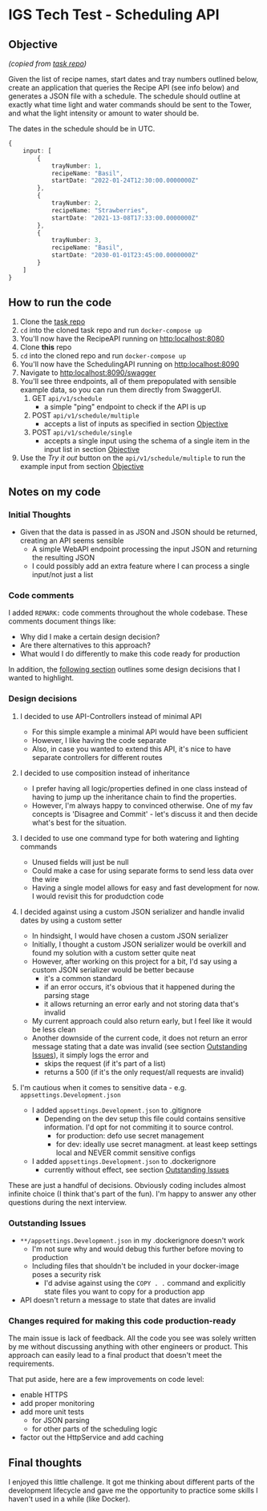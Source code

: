 # IGS Tech Test - Scheduling API


## Objective

_(copied from [task repo](https://github.com/intelligent-growth-solutions/tech-test-software-engineer))_

Given the list of recipe names, start dates and tray numbers outlined below, create an application that queries the
Recipe API (see info below) and generates a JSON file with a schedule. The schedule should outline at exactly what time
light and water commands should be sent to the Tower, and what the light intensity or amount to water should be.

The dates in the schedule should be in UTC.

```typescript
{
    input: [
        {
            trayNumber: 1,
            recipeName: "Basil",
            startDate: "2022-01-24T12:30:00.0000000Z"
        },
        {
            trayNumber: 2,
            recipeName: "Strawberries",
            startDate: "2021-13-08T17:33:00.0000000Z"
        },
        {
            trayNumber: 3,
            recipeName: "Basil",
            startDate: "2030-01-01T23:45:00.0000000Z"
        }
    ]
}
```

## How to run the code

1. Clone the [task repo](https://github.com/intelligent-growth-solutions/tech-test-software-engineer)
2. `cd` into the cloned task repo and run `docker-compose up`
3. You'll now have the RecipeAPI running on [http:localhost:8080](http:localhost:8080)
4. Clone **this** repo
5. `cd` into the cloned repo and run `docker-compose up`
6. You'll now have the SchedulingAPI running on [http:localhost:8090](http:localhost:8090)
7. Navigate to [http:localhost:8090/swagger](http:localhost:8090/swagger)
8. You'll see three endpoints, all of them prepopulated with sensible example data, so you can run them directly from SwaggerUI.
    1. GET `api/v1/schedule`
        * a simple "ping" endpoint to check if the API is up
    2. POST `api/v1/schedule/multiple`
        * accepts a list of inputs as specified in section [Objective](#objective)
    3. POST `api/v1/schedule/single`
        * accepts a single input using the schema of a single item in the input list in section [Objective](#objective)
9. Use the _Try it out_ button on the `api/v1/schedule/multiple` to run the example input from
   section [Objective](#objective)

## Notes on my code 

### Initial Thoughts

* Given that the data is passed in as JSON and JSON should be returned, creating an API seems sensible
    * A simple WebAPI endpoint processing the input JSON and returning the resulting JSON
    * I could possibly add an extra feature where I can process a single input/not just a list


### Code comments 
I added `REMARK:` code comments throughout the whole codebase. 
These comments document things like: 
* Why did I make a certain design decision?
* Are there alternatives to this approach?
* What would I do differently to make this code ready for production

In addition, the [following section](#design-decisions) outlines some design decisions that I wanted to highlight. 

### Design decisions
1. I decided to use API-Controllers instead of minimal API
    * For this simple example a minimal API would have been sufficient
    * However, I like having the code separate
    * Also, in case you wanted to extend this API, it's nice to have separate controllers for different routes


2. I decided to use composition instead of inheritance
    * I prefer having all logic/properties defined in one class instead of having to jump up the inheritance chain to
      find the properties.
    * However, I'm always happy to convinced otherwise. One of my fav concepts is 'Disagree and Commit' - let's discuss
      it and then decide what's best for the situation.


3. I decided to use one command type for both watering and lighting commands
    * Unused fields will just be null
    * Could make a case for using separate forms to send less data over the wire
    * Having a single model allows for easy and fast development for now. I would revisit this for produdction code


4. I decided against using a custom JSON serializer and handle invalid dates by using a custom setter 
    * In hindsight, I would have chosen a custom JSON serializer 
    * Initially, I thought a custom JSON serializer would be overkill and found my solution with a custom setter quite neat
    * However, after working on this project for a bit, I'd say using a custom JSON serializer would be better because
      * it's a common standard 
      * if an error occurs, it's obvious that it happened during the parsing stage 
      * it allows returning an error early and not storing data that's invalid 
    * My current approach could also return early, but I feel like it would be less clean
    * Another downside of the current code, it does not return an error message stating that a date was invalid (see section [Outstanding Issues](#outstanding-issues)), it simply logs the error and
      * skips the request (if it's part of a list) 
      * returns a 500 (if it's the only request/all requests are invalid)


5. I'm cautious when it comes to sensitive data - e.g. `appsettings.Development.json`
   - I added `appsettings.Development.json` to .gitignore
       - Depending on the dev setup this file could contains sensitive information. I'd opt for not commiting it to source control.
           - for production: defo use secret management
           - for dev: ideally use secret managment. at least keep settings local and NEVER commit sensitive configs
   - I added `appsettings.Development.json` to .dockerignore 
     - currently without effect, see section [Outstanding Issues](#outstanding-issues)

These are just a handful of decisions. Obviously coding includes almost infinite choice (I think that's part of the fun).
I'm happy to answer any other questions during the next interview.

### Outstanding Issues
- `**/appsettings.Development.json` in my .dockerignore doesn't work
    - I'm not sure why and would debug this further before moving to production
    - Including files that shouldn't be included in your docker-image poses a security risk
        - I'd advise against using the `COPY . .` command and explicitly state files you want to copy for a production app
- API doesn't return a message to state that dates are invalid 

### Changes required for making this code production-ready
The main issue is lack of feedback. All the code you see was solely written by me without discussing anything with other engineers or product.
This approach can easily lead to a final product that doesn't meet the requirements.

That put aside, here are a few improvements on code level: 
- enable HTTPS
- add proper monitoring 
- add more unit tests
  - for JSON parsing 
  - for other parts of the scheduling logic
- factor out the HttpService and add caching

## Final thoughts 
I enjoyed this little challenge. It got me thinking about different parts of the development lifecycle and gave me the opportunity to practice some skills I haven't used in a while (like Docker). 

